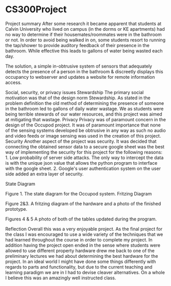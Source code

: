 # CS300Project
Project summary
After some research it became apparent that students at Calvin University who lived on campus (in the dorms or KE apartments) had no way to determine if their housemates/roommates were in the bathroom or not. In order to avoid being walked in on, some students resort to running the tap/shower to provide auditory feedback of their presence in the bathroom. While effective this leads to gallons of water being wasted each day.

The solution, a simple in-obtrusive system of sensors that adequately detects the presence of a person in the bathroom & discreetly displays this occupancy to webserver and updates a website for remote information access.

Social, security, or privacy issues
Stewardship
The primary social motivation was that of the design norm Stewardship. As stated in the problem definition the old method of determining the presence of someone in the bathroom led to gallons of daily water wastage. We as students were being terrible stewards of our water resources, and this project was aimed at mitigating that wastage.
Privacy
Privacy was of paramount concern in the design of the Occupod project. It was of paramount importance that none of the sensing systems developed be obtrusive in any way as such no audio and video feeds or image sensing was used in the creation of this project. 
Security
Another aspect of the project was security. It was decided that connecting the obtained sensor data to a secure google sheet was the best way of implementing the security for this project for the following reasons: 1. Low probability of server side attacks. The only way to intercept the data is with the unique json value that allows the python program to interface with the google sheet. 2. Google's user authentication system on the user side added an extra layer of security.

State Diagram


Figure 1. The state diagram for the Occupod system.
Fritzing Diagram


Figure 2&3. A fritzing diagram of the hardware and a photo of the finished prototype.

     
Figures 4 & 5 A photo of both of the tables updated during the program.


Reflection
Overall this was a very enjoyable project. As the final project for the class I was encouraged to use a wide variety of the techniques that we had learned throughout the course in order to complete my project. In addition having the project open ended in the sense where students were allowed to use different property hardware drew me back to one of the preliminary lectures we had about determining the best hardware for the project. In an ideal world I might have done some things differently with regards to parts and functionality, but due to the current teaching and learning paradigm we are in I had to devise cleaver alternatives. On a whole I believe this was an amazingly well instructed class.

